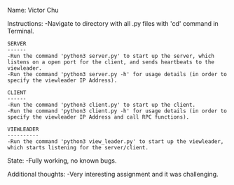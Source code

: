 Name: Victor Chu

Instructions:
	-Navigate to directory with all .py files with 'cd' command in Terminal.

	SERVER
	------
	-Run the command 'python3 server.py' to start up the server, which listens on a open port for the client, and sends heartbeats to the viewleader.
	-Run the command 'python3 server.py -h' for usage details (in order to specify the viewleader IP Address).

	CLIENT
	------
	-Run the command 'python3 client.py' to start up the client. 
	-Run the command 'python3 client.py -h' for usage details (in order to specify the viewleader IP Address and call RPC functions).

	VIEWLEADER
	----------
	-Run the command 'python3 view_leader.py' to start up the viewleader, which starts listening for the server/client.

State:
	-Fully working, no known bugs.

Additional thoughts:
	-Very interesting assignment and it was challenging.